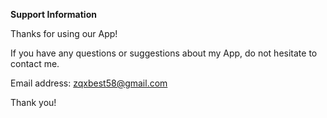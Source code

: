 **Support Information**

Thanks for using our App!

If you have any questions or suggestions about my App, do not hesitate to contact me.

Email address: zqxbest58@gmail.com

Thank you!